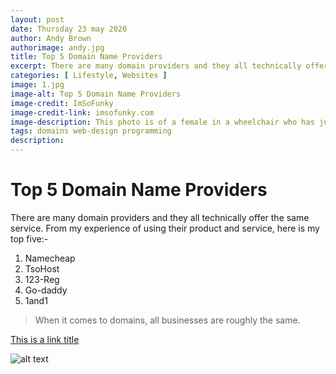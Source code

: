 ```yaml
---
layout: post
date: Thursday 23 may 2020
author: Andy Brown
authorimage: andy.jpg
title: Top 5 Domain Name Providers
excerpt: There are many domain providers and they all technically offer the same service. From my experience of using their product and service, here is my top five.
categories: [ Lifestyle, Websites ]
image: 1.jpg
image-alt: Top 5 Domain Name Providers
image-credit: ImSoFunky
image-credit-link: imsofunky.com
image-description: This photo is of a female in a wheelchair who has just finished a wheelchair rugby game and is pushing herself across the court with a smile.
tags: domains web-design programming
description: 
---
```



# Top 5 Domain Name Providers
There are many domain providers and they all technically offer the same service. From my experience of using their product and service, here is my top five:-

1. Namecheap
2. TsoHost
3. 123-Reg
4. Go-daddy
5. 1and1

> When it comes to domains, all businesses are roughly the same.

[This is a link title](https://www.example.com)

![alt text](image.jpg)
